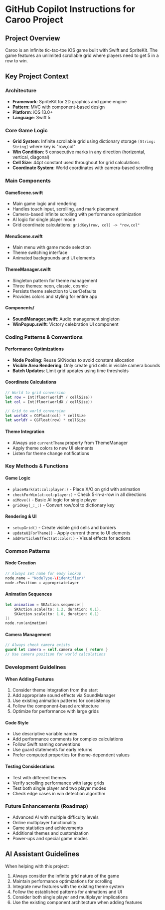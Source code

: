 # GitHub Copilot Instructions for Caroo Project

## Project Overview
Caroo is an infinite tic-tac-toe iOS game built with Swift and SpriteKit. The game features an unlimited scrollable grid where players need to get 5 in a row to win.

## Key Project Context

### Architecture
- **Framework**: SpriteKit for 2D graphics and game engine
- **Pattern**: MVC with component-based design
- **Platform**: iOS 13.0+ 
- **Language**: Swift 5

### Core Game Logic
- **Grid System**: Infinite scrollable grid using dictionary storage `[String: String]` where key is "row,col"
- **Win Condition**: 5 consecutive marks in any direction (horizontal, vertical, diagonal)
- **Cell Size**: 44pt constant used throughout for grid calculations
- **Coordinate System**: World coordinates with camera-based scrolling

### Main Components

#### GameScene.swift
- Main game logic and rendering
- Handles touch input, scrolling, and mark placement
- Camera-based infinite scrolling with performance optimization
- AI logic for single player mode
- Grid coordinate calculations: `gridKey(row, col) -> "row,col"`

#### MenuScene.swift  
- Main menu with game mode selection
- Theme switching interface
- Animated backgrounds and UI elements

#### ThemeManager.swift
- Singleton pattern for theme management
- Three themes: neon, classic, cosmic
- Persists theme selection to UserDefaults
- Provides colors and styling for entire app

#### Components/
- **SoundManager.swift**: Audio management singleton
- **WinPopup.swift**: Victory celebration UI component

### Coding Patterns & Conventions

#### Performance Optimizations
- **Node Pooling**: Reuse SKNodes to avoid constant allocation
- **Visible Area Rendering**: Only create grid cells in visible camera bounds
- **Batch Updates**: Limit grid updates using time thresholds

#### Coordinate Calculations
```swift
// World to grid conversion
let row = Int(floor(worldY / cellSize))
let col = Int(floor(worldX / cellSize))

// Grid to world conversion  
let worldX = CGFloat(col) * cellSize
let worldY = CGFloat(row) * cellSize
```

#### Theme Integration
- Always use `currentTheme` property from ThemeManager
- Apply theme colors to new UI elements
- Listen for theme change notifications

### Key Methods & Functions

#### Game Logic
- `placeMark(at:col:player:)` - Place X/O on grid with animation
- `checkForWin(at:col:player:)` - Check 5-in-a-row in all directions
- `aiMove()` - Basic AI logic for single player
- `gridKey(_:_:)` - Convert row/col to dictionary key

#### Rendering & UI
- `setupGrid()` - Create visible grid cells and borders
- `updateUIForTheme()` - Apply current theme to UI elements
- `addParticleEffect(at:color:)` - Visual effects for actions

### Common Patterns

#### Node Creation
```swift
// Always set name for easy lookup
node.name = "NodeType-\(identifier)"
node.zPosition = appropriateLayer
```

#### Animation Sequences
```swift
let animation = SKAction.sequence([
    SKAction.scale(to: 1.2, duration: 0.1),
    SKAction.scale(to: 1.0, duration: 0.1)
])
node.run(animation)
```

#### Camera Management
```swift
// Always check camera exists
guard let camera = self.camera else { return }
// Use camera position for world calculations
```

### Development Guidelines

#### When Adding Features
1. Consider theme integration from the start
2. Add appropriate sound effects via SoundManager
3. Use existing animation patterns for consistency
4. Follow the component-based architecture
5. Optimize for performance with large grids

#### Code Style
- Use descriptive variable names
- Add performance comments for complex calculations
- Follow Swift naming conventions
- Use guard statements for early returns
- Prefer computed properties for theme-dependent values

#### Testing Considerations
- Test with different themes
- Verify scrolling performance with large grids
- Test both single player and two player modes
- Check edge cases in win detection algorithm

### Future Enhancements (Roadmap)
- Advanced AI with multiple difficulty levels
- Online multiplayer functionality
- Game statistics and achievements
- Additional themes and customization
- Power-ups and special game modes

## AI Assistant Guidelines
When helping with this project:
1. Always consider the infinite grid nature of the game
2. Maintain performance optimizations for scrolling
3. Integrate new features with the existing theme system
4. Follow the established patterns for animations and UI
5. Consider both single player and multiplayer implications
6. Use the existing component architecture when adding features